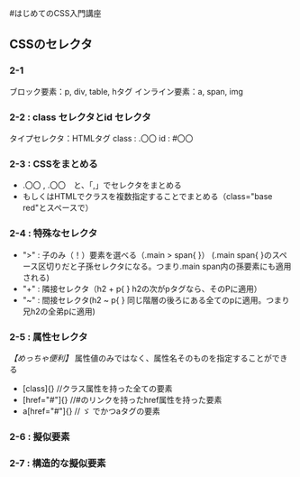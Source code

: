 #はじめてのCSS入門講座

## CSSのセレクタ
### 2-1
ブロック要素：p, div, table, hタグ
インライン要素：a, span, img

### 2-2 : class セレクタとid セレクタ
タイプセレクタ：HTMLタグ
class : .〇〇
id : #〇〇

### 2-3 : CSSをまとめる
- .〇〇 , .〇〇　と、「,」でセレクタをまとめる
- もしくはHTMLでクラスを複数指定することでまとめる（class="base red"とスペースで）

### 2-4 : 特殊なセレクタ
- ">" : 子のみ（！）要素を選べる（.main > span{ }） (.main span{ }のスペース区切りだと子孫セレクタになる。つまり.main span内の孫要素にも適用される)
- "+" : 隣接セレクタ（h2 + p{ } h2の次がpタグなら、そのPに適用）
- "~" : 間接セレクタ(h2 ~ p{ } 同じ階層の後ろにある全てのpに適用。つまり兄h2の全弟pに適用)

### 2-5 : 属性セレクタ
*【めっちゃ便利】*
属性値のみではなく、属性名そのものを指定することができる
- [class]{} //クラス属性を持った全ての要素
- [href="#"]{} //#のリンクを持ったhref属性を持った要素
- a[href="#"]{} // ゞ でかつaタグの要素

### 2-6 : 擬似要素

### 2-7 : 構造的な擬似要素